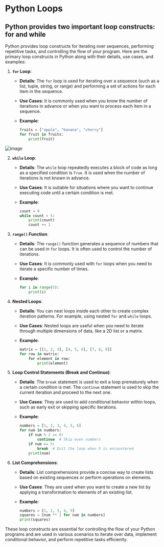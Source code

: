 # Python Loops

## Python provides two important loop constructs: for and while 

Python provides loop constructs for iterating over sequences, performing repetitive tasks, and controlling the flow of your program. Here are the primary loop constructs in Python along with their details, use cases, and examples:

1. **`for` Loop**:
   - **Details**: The `for` loop is used for iterating over a sequence (such as a list, tuple, string, or range) and performing a set of actions for each item in the sequence.
   - **Use Cases**: It is commonly used when you know the number of iterations in advance or when you want to process each item in a sequence.
   - **Example**:

     ```python
     fruits = ["apple", "banana", "cherry"]
     for fruit in fruits:
         print(fruit)
     ```
![image](https://github.com/ARUNRGAGILITY/python_foundations_course/assets/96728746/d7239037-ab27-4033-a2d5-4160660cbe2f)

2. **`while` Loop**:
   - **Details**: The `while` loop repeatedly executes a block of code as long as a specified condition is `True`. It is used when the number of iterations is not known in advance.
   - **Use Cases**: It is suitable for situations where you want to continue executing code until a certain condition is met.
   - **Example**:

     ```python
     count = 0
     while count < 5:
         print(count)
         count += 1
     ```

3. **`range()` Function**:
   - **Details**: The `range()` function generates a sequence of numbers that can be used in `for` loops. It is often used to control the number of iterations.
   - **Use Cases**: It is commonly used with `for` loops when you need to iterate a specific number of times.
   - **Example**:

     ```python
     for i in range(5):
         print(i)
     ```

4. **Nested Loops**:
   - **Details**: You can nest loops inside each other to create complex iteration patterns. For example, using nested `for` and `while` loops.
   - **Use Cases**: Nested loops are useful when you need to iterate through multiple dimensions of data, like a 2D list or a matrix.
   - **Example**:

     ```python
     matrix = [[1, 2, 3], [4, 5, 6], [7, 8, 9]]
     for row in matrix:
         for element in row:
             print(element)
     ```

5. **Loop Control Statements (Break and Continue)**:
   - **Details**: The `break` statement is used to exit a loop prematurely when a certain condition is met. The `continue` statement is used to skip the current iteration and proceed to the next one.
   - **Use Cases**: They are used to add conditional behavior within loops, such as early exit or skipping specific iterations.
   - **Example**:

     ```python
     numbers = [1, 2, 3, 4, 5, 6]
     for num in numbers:
         if num % 2 == 0:
             continue  # Skip even numbers
         if num == 5:
             break  # Exit the loop when 5 is encountered
         print(num)
     ```

6. **List Comprehensions**:
   - **Details**: List comprehensions provide a concise way to create lists based on existing sequences or perform operations on elements.
   - **Use Cases**: They are used when you want to create a new list by applying a transformation to elements of an existing list.
   - **Example**:

     ```python
     numbers = [1, 2, 3, 4, 5]
     squares = [num ** 2 for num in numbers]
     print(squares)
     ```

These loop constructs are essential for controlling the flow of your Python programs and are used in various scenarios to iterate over data, implement conditional behavior, and perform repetitive tasks efficiently.
